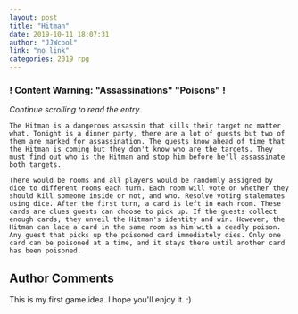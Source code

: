 ```yaml
---
layout: post
title: "Hitman"
date: 2019-10-11 18:07:31
author: "JJWcool"
link: "no link"
categories: 2019 rpg
---
```

<div id="warning"><div id="content"><h3><strong>! Content Warning: "Assassinations" "Poisons" !</strong></h3><i>Continue scrolling to read the entry.</i></div></div>
 
```
The Hitman is a dangerous assassin that kills their target no matter what. Tonight is a dinner party, there are a lot of guests but two of them are marked for assassination. The guests know ahead of time that the Hitman is coming but they don't know who are the targets. They must find out who is the Hitman and stop him before he'll assassinate both targets.

There would be rooms and all players would be randomly assigned by dice to different rooms each turn. Each room will vote on whether they should kill someone inside or not, and who. Resolve voting stalemates using dice. After the first turn, a card is left in each room. These cards are clues guests can choose to pick up. If the guests collect enough cards, they unveil the Hitman's identity and win. However, the Hitman can lace a card in the same room as him with a deadly poison. Any guest that picks up the poisoned card immediately dies. Only one card can be poisoned at a time, and it stays there until another card has been poisoned.
```
## Author Comments
This is my first game idea. I hope you'll enjoy it. :)
